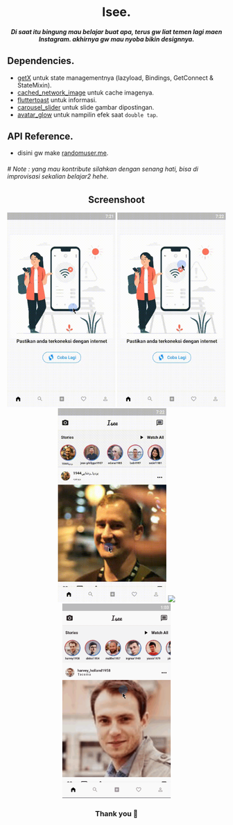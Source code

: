 <h1 align="center"> Isee. </h1>

<h5 align="center"> Di saat itu bingung mau belajar buat apa, terus gw liat temen lagi maen Instagram. akhirnya gw mau nyoba bikin designnya. </h5>

## Dependencies.
- [getX](https://pub.dev/packages/get) untuk state managementnya (lazyload, Bindings, GetConnect & StateMixin).
- [cached_network_image](https://pub.dev/packages/cached_network_image) untuk cache imagenya.
- [fluttertoast](https://pub.dev/packages/fluttertoast) untuk informasi.
- [carousel_slider](https://pub.dev/packages/carousel_slider) untuk slide gambar dipostingan.
- [avatar_glow](https://pub.dev/packages/avatar_glow) untuk nampilin efek saat `double tap`.

## API Reference.
- disini gw make [randomuser.me](https://randomuser.me).

###### # Note : yang mau kontribute silahkan dengan senang hati, bisa di improvisasi sekalian belajar2 hehe.

<h2 align="center">
  Screenshoot
</h2>

<p align="center">
<img src="https://github.com/dausdauy/full_getx/blob/master/assets/ss/1.gif" width="250"/>
<img src="https://github.com/dausdauy/full_getx/blob/master/assets/ss/2.gif" width="250"/>
<img src="https://github.com/dausdauy/full_getx/blob/master/assets/ss/3.gif" width="250"/>
<img src="https://github.com/dausdauy/full_getx/blob/master/assets/ss/4.gif" width="250"/>
<img src="https://github.com/dausdauy/full_getx/blob/master/assets/ss/5.gif" width="250"/>
</p>

<h3 align="center">
  Thank you 🙂
</h3>
